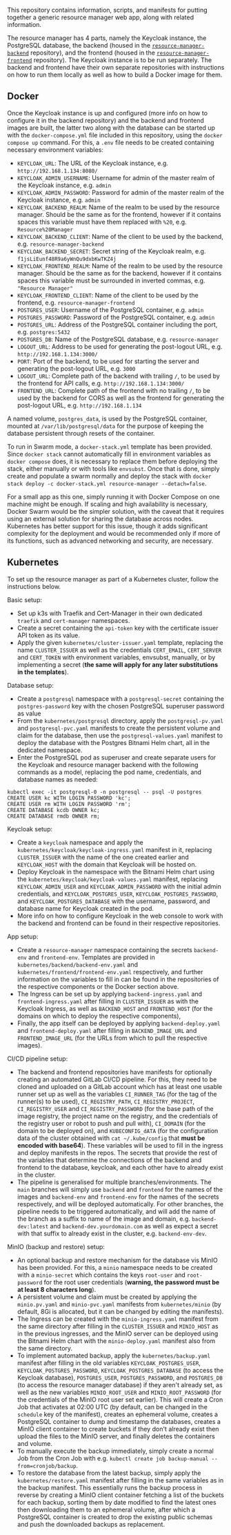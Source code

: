 This repository contains information, scripts, and manifests for putting together a generic resource manager web app, along with related information.

The resource manager has 4 parts, namely the Keycloak instance, the PostgreSQL database, the backend (housed in the [`resource-manager-backend`](https://github.com/papiliotroilus/Resource-Manager-Backend) repository), and the frontend (housed in the [`resource-manager-frontend`](https://github.com/papiliotroilus/Resource-Manager-Frontend) repository). The Keycloak instance is to be run separately. The backend and frontend have their own separate repositories with instructions on how to run them locally as well as how to build a Docker image for them.

Docker
------

Once the Keycloak instance is up and configured (more info on how to configure it in the backend repository) and the backend and frontend images are built, the latter two along with the database can be started up with the `docker-compose.yml` file included in this repository, using the `docker compose up` command. For this, a `.env` file needs to be created containing necessary environment variables:
- `KEYCLOAK_URL`: The URL of the Keycloak instance, e.g. `http://192.168.1.134:8080/`
- `KEYCLOAK_ADMIN_USERNAME`: Username for admin of the master realm of the Keycloak instance, e.g. `admin`
- `KEYCLOAK_ADMIN_PASSWORD`: Password for admin of the master realm of the Keycloak instance, e.g. `admin`
- `KEYCLOAK_BACKEND_REALM`: Name of the realm to be used by the resource manager. Should be the same as for the frontend, however if it contains spaces this variable must have them replaced with `%20`, e.g. `Resource%20Manager`
- `KEYCLOAK_BACKEND_CLIENT`: Name of the client to be used by the backend, e.g. `resource-manager-backend`
- `KEYCLOAK_BACKEND_SECRET`: Secret string of the Keycloak realm, e.g. `f1jsLiEunf48R9a6yWnQu9dxbKwTKZ4j`
- `KEYCLOAK_FRONTEND_REALM`: Name of the realm to be used by the resource manager. Should be the same as for the backend, however if it contains spaces this variable must be surrounded in inverted commas, e.g. `"Resource Manager"`
- `KEYCLOAK_FRONTEND_CLIENT`: Name of the client to be used by the frontend, e.g. `resource-manager-frontend`
- `POSTGRES_USER`: Username of the PostgreSQL container, e.g. `admin`
- `POSTGRES_PASSWORD`: Password of the PostgreSQL container, e.g. `admin`
- `POSTGRES_URL`: Address of the PostgreSQL container including the port, e.g. `postgres:5432`
- `POSTGRES_DB`: Name of the PostgreSQL database, e.g. `resource-manager`
- `LOGOUT_URL`: Address to be used for generating the post-logout URL, e.g. `http://192.168.1.134:3000/`
- `PORT`: Port of the backend, to be used for starting the server and generating the post-logout URL, e.g. `3000`
- `LOGOUT_URL`: Complete path of the backend with trailing `/`, to be used by the frontend for API calls, e.g. `http://192.168.1.134:3000/`
- `FRONTEND_URL`: Complete path of the frontend with no trailing `/`, to be used by the backend for CORS as well as the frontend for generating the post-logout URL, e.g. `http://192.168.1.134`

A named volume, `postgres_data`, is used by the PostgreSQL container, mounted at `/var/lib/postgresql/data` for the purpose of keeping the database persistent through resets of the container.

To run in Swarm mode, a `docker-stack.yml` template has been provided. Since `docker stack` cannot automatically fill in environment variables as `docker compose` does, it is necessary to replace them before deploying the stack, either manually or with tools like `envsubst`. Once that is done, simply create and populate a swarm normally and deploy the stack with `docker stack deploy -c docker-stack.yml resource-manager --detach=false`.

For a small app as this one, simply running it with Docker Compose on one machine might be enough. If scaling and high availability is necessary, Docker Swarm would be the simpler solution, with the caveat that it requires using an external solution for sharing the database across nodes. Kubernetes has better support for this issue, though it adds significant complexity for the deployment and would be recommended only if more of its functions, such as advanced networking and security, are necessary.

Kubernetes
----------

To set up the resource manager as part of a Kubernetes cluster, follow the instructions below.

Basic setup:
- Set up k3s with Traefik and Cert-Manager in their own dedicated `traefik` and `cert-manager` namespaces.
- Create a secret containing the `api-token` key with the certificate issuer API token as its value.
- Apply the given `kubernetes/cluster-issuer.yaml` template, replacing the name `CLUSTER_ISSUER` as well as the credentials `CERT_EMAIL`, `CERT_SERVER` and `CERT_TOKEN` with environment variables, envsubst, manually, or by implementing a secret (**the same will apply for any later substitutions in the templates**).

Database setup:
- Create a `postgresql` namespace with a `postgresql-secret` containing the `postgres-password` key with the chosen PostgreSQL superuser password as value
- From the `kubernetes/postgresql` directory, apply the `postgresql-pv.yaml` and `postgresql-pvc.yaml` manifests to create the persistent volume and claim for the database, then use the `postgresql-values.yaml` manifest to deploy the database with the Postgres Bitnami Helm chart, all in the dedicated namespace.
- Enter the PostgreSQL pod as superuser and create separate users for the Keycloak and resource manager backend with the following commands as a model, replacing the pod name, credentials, and database names as needed:
```
kubectl exec -it postgresql-0 -n postgresql -- psql -U postgres
CREATE USER kc WITH LOGIN PASSWORD 'kc';
CREATE USER rm WITH LOGIN PASSWORD 'rm';
CREATE DATABASE kcdb OWNER kc;
CREATE DATABASE rmdb OWNER rm;
```

Keycloak setup:
- Create a `keycloak` namespace and apply the `kubernetes/keycloak/keycloak-ingress.yaml` manifest in it, replacing `CLUSTER_ISSUER` with the name of the one created earlier and `KEYCLOAK_HOST` with the domain that Keycloak will be hosted on.
- Deploy Keycloak in the namespace with the Bitnami Helm chart using the `kubernetes/keycloak/keycloak-values.yaml` manifest, replacing `KEYCLOAK_ADMIN_USER` and `KEYCLOAK_ADMIN_PASSWORD` with the initial admin credentials, and `KEYCLOAK_POSTGRES_USER`, `KEYCLOAK_POSTGRES_PASSWORD`, and `KEYCLOAK_POSTGRES_DATABASE` with the username, password, and database name for Keycloak created in the pod.
- More info on how to configure Keycloak in the web console to work with the backend and frontend can be found in their respective repositories.

App setup:
- Create a `resource-manager` namespace containing the secrets `backend-env` and `frontend-env`. Templates are provided in `kubernetes/backend/backend-env.yaml` and `kubernetes/frontend/frontend-env.yaml` respectively, and further information on the variables to fill in can be found in the repositories of the respective components or the Docker section above.
- The Ingress can be set up by applying `backend-ingress.yaml` and `frontend-ingress.yaml` after filling in `CLUSTER_ISSUER` as with the Keycloak Ingress, as well as `BACKEND_HOST` and `FRONTEND_HOST` (for the domains on which to deploy the respective components),
- Finally, the app itself can be deployed by applying `backend-deploy.yaml` and `frontend-deploy.yaml` after filling in `BACKEND_IMAGE_URL` and `FRONTEND_IMAGE_URL` (for the URLs from which to pull the respective images).

CI/CD pipeline setup:
- The backend and frontend repositories have manifests for optionally creating an automated GitLab CI/CD pipeline. For this, they need to be cloned and uploaded on a GitLab account which has at least one usable runner set up as well as the variables `CI_RUNNER_TAG` (for the tag of the runner(s) to be used), `CI_REGISTRY_PATH`, `CI_REGISTRY_PROJECT`, `CI_REGISTRY_USER` and `CI_REGISTRY_PASSWORD` (for the base path of the image registry, the project name on the registry, and the credentials of the registry user or robot to push and pull with), `CI_DOMAIN` (for the domain to be deployed on), and `KUBECONFIG_dATA` (for the configuration data of the cluster obtained with `cat ~/.kube/config` that **must be encoded with base64**). These variables will be used to fill in the ingress and deploy manifests in the repos. The secrets that provide the rest of the variables that determine the connections of the backend and frontend to the database, keycloak, and each other have to already exist in the cluster.
- The pipeline is generalised for multiple branches/environments. The `main` branches will simply use `backend` and `frontend` for the names of the images and `backend-env` and `frontend-env` for the names of the secrets respectively, and will be deployed automatically. For other branches, the pipeline needs to be triggered automatically, and will add the name of the branch as a suffix to name of the image and domain, e.g. `backend-dev:latest` and `backend-dev.yourdomain.com` as well as expect a secret with that suffix to already exist in the cluster, e.g. `backend-env-dev`.

MinIO (backup and restore) setup:
- An optional backup and restore mechanism for the database vis MinIO has been provided. For this, a `minio` namespace needs to be created with a `minio-secret` which contains the keys `root-user` and `root-password` for the root user credentials (**warning, the password must be at least 8 characters long**).
- A persistent volume and claim must be created by applying the `minio.pv.yaml` and `minio-pvc.yaml` manifests from `kubernetes/minio` (by default, 8Gi is allocated, but it can be changed by editing the manifests).
- The Ingress can be created with the `minio-ingress.yaml` manifest from the same directory after filling in the `CLUSTER_ISSUER` and `MINIO_HOST` as in the previous ingresses, and the MinIO server can be deployed using the Bitnami Helm chart with the `minio-deploy.yaml` manifest also from the same directory.
- To implement automated backup, apply the `kubernetes/backup.yaml` manifest after filling in the old variables `KEYCLOAK_POSTGRES_USER`, `KEYCLOAK_POSTGRES_PASSWORD`, `KEYCLOAK_POSTGRES_DATABASE` (to access the Keycloak database), `POSTGRES_USER`, `POSTGRES_PASSWORD`, and `POSTGRES_DB` (to access the resource manager database) if they aren't already set, as well as the new variables `MINIO_ROOT_USER` and `MINIO_ROOT_PASSWORD` (for the credentials of the MinIO root user set earlier). This will create a Cron Job that activates at 02:00 UTC (by default, can be changed in the `schedule` key of the manifest), creates an ephemeral volume, creates a PostgreSQL container to dump and timestamp the databases, creates a MinIO client container to create buckets if they don't already exist then upload the files to the MinIO server, and finally deletes the containers and volume.
- To manually execute the backup immediately, simply create a normal Job from the Cron Job with e.g. `kubectl create job backup-manual --from=cronjob/backup`.
- To restore the database from the latest backup, simply apply the `kubernetes/restore.yaml` manifest after filling in the same variables as in the backup manifest. This essentially runs the backup process in reverse by creating a MinIO client container fetching a list of the buckets for each backup, sorting them by date modified to find the latest ones then downloading them to an ephemeral volume, after which a PostgreSQL container is created to drop the existing public schemas and push the downloaded backups as replacement.
